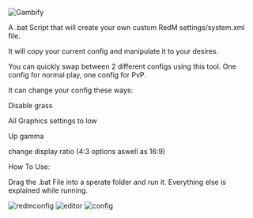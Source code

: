 

![Gambify](https://github.com/mwFrozenDEV/redm-gambify/assets/174497893/7cee4735-24f3-4d1c-b568-2e94431f74f6)


A .bat Script that will create your own custom RedM settings/system.xml file. 

It will copy your current config and manipulate it to your desires.

You can quickly swap between 2 different configs using this tool. 
One config for normal play, one config for PvP.

It can change your config these ways:

Disable grass

All Graphics settings to low

Up gamma

change display ratio (4:3 options aswell as 16:9)

How To Use:

Drag the .bat File into a sperate folder and run it. Everything else is explained while running.

![redmconfig](https://github.com/mwFrozenDEV/redm-gambify/assets/174497893/6ac48bc9-a2fd-4518-80bd-212225c80c4d)
![editor](https://github.com/mwFrozenDEV/redm-gambify/assets/174497893/a6d1f9d0-78f0-4466-b7bb-b976e10637e2)
![config](https://github.com/mwFrozenDEV/redm-gambify/assets/174497893/78fb03e9-c816-4b95-ba57-7b074cb9c812)
